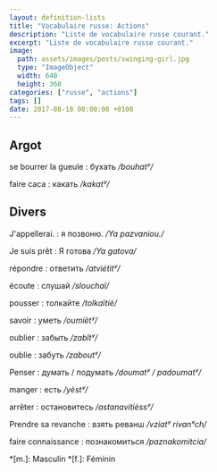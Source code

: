 ```yaml
---
layout: definition-lists
title: "Vocabulaire russe: Actions"
description: "Liste de vocabulaire russe courant."
excerpt: "Liste de vocabulaire russe courant."
image:
  path: assets/images/posts/swinging-girl.jpg
  type: "ImageObject"
  width: 640
  height: 360
categories: ["russe", "actions"]
tags: []
date: 2017-08-18 00:00:00 +0100
---
```



## Argot

se bourrer la gueule
: бухать
*/bouhatʸ/*

faire caca
: какать
*/kakatʸ/*


## Divers

J'appellerai.
: я позвоню.
*/Ya pazvaniou./*

Je suis prêt
: Я готова
*/Ya gatova/*

répondre
: ответить
*/atviétitʸ/*

écoute
: слушай
*/slouchaï/*

pousser
: толкайте
*/tolkaïtiè/*

savoir
: уметь
*/oumiètʸ/*

oublier
: забыть
*/zabîtʸ/*

oublie
: забуть
*/zaboutʸ/*

Penser
: думать / подумать
*/doumatʸ / padoumatʸ/*

manger
: есть
*/yèstʸ/*

arrêter
: остановитесь
*/astanavitièssʸ/*

Prendre sa revanche
: взять реванш
*/vziatʸ rivanᵉch/*

faire connaissance
: познакомиться
*/paznakomitcia/*



*[m.]: Masculin
*[f.]: Féminin
